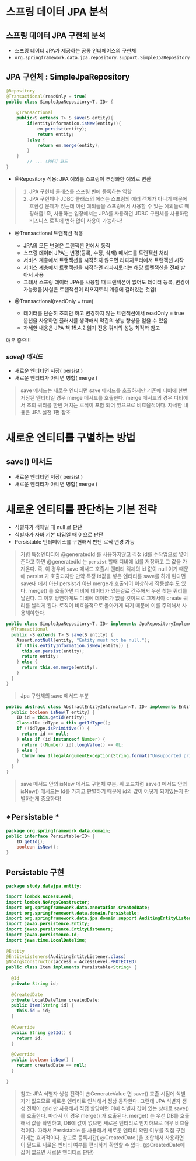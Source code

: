 # 스프링 데이터 JPA 분석 

## 스프링 데이터 JPA 구현체 분석

* 스프링 데이터 JPA가 제공하는 공통 인터페이스의 구현체 
* `org.springframework.data.jpa.repository.support.SimpleJpaRepository`

## JPA 구현체 : SimpleJpaRepository

```java
@Repository
@Transactional(readOnly = true)
public class SimpleJpaRepository<T, ID> {
    
    @Transactional
    public<S extends T> S save(S entity){
        if(entityInformation.isNew(entity)){
            em.persist(entity);
            return entity;
        }else {
            return em.merge(entity);
        }
    }
        // ... 나머지 코드
}
```

* @Repository 적용: JPA 예외를 스프링이 추상화한 예외로 변환
> 1. JPA 구현체 클래스를 스프링 빈에 등록하는 역할
> 2. JPA 구현체나 JDBC 클래스의 에러는 스프링의 에러 객체가 아니기 때문에 호환성 문제가 있는데 이런 예외들을 스프링에서 사용할 수 있는 예외들로 매핑해줌!
> 즉, 사용하는 입장에서는 JPA를 사용하던 JDBC 구현체를 사용하던 비즈니스 로직에 변화 없이 사용이 가능하다!

* @Transactional 트랜잭션 적용
  * JPA의 모든 변경은 트랜잭션 안에서 동작
  * 스프링 데이터 JPA는 변경(등록, 수정, 삭제) 메서드를 트랜잭션 처리
  * 서비스 계층에서 트랜잭션을 시작하지 않으면 리파지토리에서 트랜잭션 시작
  * 서비스 계층에서 트랜잭션을 시작하면 리파지토리는 해당 트랜잭션을 전파 받아서 사용
  * 그래서 스프링 데이터 JPA를 사용할 때 트랜잭션이 없어도 데이터 등록, 변경이 가능했음(사실은 트랜잭션이 리포지토리 계층에 걸려있는 것임)

* @Transactional(readOnly = true)
  * 데이터를 단순히 조회만 하고 변경하지 않는 트랜잭션에서 readOnly = true 옵션을 사용하면 
  플러시를 생략해서 약간의 성능 향상을 얻을 수 있음
  * 자세한 내용은 JPA 책 15.4.2 읽기 전용 쿼리의 성능 최적화 참고

매우 중요!!! 
### *save() 메서드*
* 새로운 엔티티면 저장( persist ) 
* 새로운 엔티티가 아니면 병합( merge )

> save 메서드는 새로운 엔티티면 save 메서드를 호출하지만 기존에 디비에 한번 저장된 엔티티일 경우 merge 메서드를 호출한다.
> merge 메서드의 경우 디비에서 조회 쿼리를 한번 거치는 로직이 포함 되어 있으므로 비효율적이다.
> 자세한 내용은 JPA 실전 1편 참조


# 새로운 엔티티를 구별하는 방법

## save() 메서드
* 새로운 엔티티면 저장( persist ) 
* 새로운 엔티티가 아니면 병합( merge )

# 새로운 엔티티를 판단하는 기본 전략

* 식별자가 객체일 때 null 로 판단 
* 식별자가 자바 기본 타입일 때 0 으로 판단 
* Persistable 인터페이스를 구현해서 판단 로직 변경 가능

> 가령 특정엔티티에 @generatedId 를 사용하지않고 직접 id를 수작업으로 넣어준다고 하면 @generatedId 는 
> `persist` 할때 디비에 id를 저장하고 그 값을 가져온다.
> 즉, 이 경우에 save 메서드 호출시 엔티티 객체의 id 값이 null 이기 때문에 persist 가 호출되지만
> 만약 특정 id값을 넣은 엔티티를 save를 하게 된다면 save내 에서 아닌 persist가 아닌 merge가 호출되어 이상하게 작동할수 도 있다.
> merge() 를 호출하면 디비에 데이터가 있는걸로 간주해서 우선 찾는 쿼리를 날린다.
> 그 이후 당연하게도 디비에 데이터가 없을 것이므로 그제서야 create 쿼리를 날리게 된다.
> 로직이 비효율적으로 돌아가게 되기 때문에 이를 주의해서 사용해야한다.

```java
public class SimpleJpaRepository<T, ID> implements JpaRepositoryImplementation<T, ID> {
  @Transactional
  public <S extends T> S save(S entity) {
    Assert.notNull(entity, "Entity must not be null.");
    if (this.entityInformation.isNew(entity)) {
      this.em.persist(entity);
      return entity;
    } else {
      return this.em.merge(entity);
    }
  }
}
```

> Jpa 구현체의 save 메서드 부분


```java
public abstract class AbstractEntityInformation<T, ID> implements EntityInformation<T, ID> {
  public boolean isNew(T entity) {
    ID id = this.getId(entity);
    Class<ID> idType = this.getIdType();
    if (!idType.isPrimitive()) {
      return id == null;
    } else if (id instanceof Number) {
      return ((Number) id).longValue() == 0L;
    } else {
      throw new IllegalArgumentException(String.format("Unsupported primitive id type %s", idType));
    }
  }
}
```
> save 메서드 안의 isNew 메서드 구현체 부분, 위 코드처럼 save() 메서드 안의 isNew() 메서드는 Id를 가지고 판별하기 때문에 id의 값이 어떻게 되어있는지 판별하는게 중요하다!

## *Persistable *

```java
package org.springframework.data.domain;
public interface Persistable<ID> {
    ID getId();
    boolean isNew();
}
```

## Persistable 구현

```java
package study.datajpa.entity;

import lombok.AccessLevel;
import lombok.NoArgsConstructor;
import org.springframework.data.annotation.CreatedDate;
import org.springframework.data.domain.Persistable;
import org.springframework.data.jpa.domain.support.AuditingEntityListener;
import javax.persistence.Entity;
import javax.persistence.EntityListeners;
import javax.persistence.Id;
import java.time.LocalDateTime;
    
@Entity
@EntityListeners(AuditingEntityListener.class)
@NoArgsConstructor(access = AccessLevel.PROTECTED)
public class Item implements Persistable<String> {
    
  @Id
  private String id;
  
  @CreatedDate
  private LocalDateTime createdDate;
  public Item(String id) {
    this.id = id;
  }
  
  @Override
  public String getId() {
    return id; 
  }
  
  @Override
  public boolean isNew() {
    return createdDate == null;
  }
  
}

```


>  참고: JPA 식별자 생성 전략이 @GenerateValue 면 save() 호출 시점에 식별자가 없으므로 새로운 엔티티로 인식해서 정상 동작한다.
> 그런데 JPA 식별자 생성 전략이 @Id 만 사용해서 직접 할당이면 이미 식별자 값이 있는 상태로 save() 를 호출한다.
> 따라서 이 경우 merge() 가 호출된다. merge() 는 우선 DB를 호출해서 값을 확인하고, DB에 값이 없으면 새로운 엔티티로 인지하므로 매우 비효율 적이다.
> 따라서 Persistable 를 사용해서 새로운 엔티티 확인 여부를 직접 구현하게는 효과적이다.
> 참고로 등록시간( @CreatedDate )을 조합해서 사용하면 이 필드로 새로운 엔티티 여부를 편리하게 확인할 수 있다. (@CreatedDate에 값이 없으면 새로운 엔티티로 판단)


